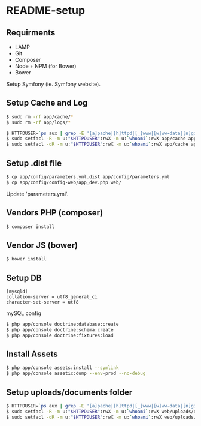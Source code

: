# README-setup

## Requirments

* LAMP
* Git
* Composer
* Node + NPM (for Bower)
* Bower


Setup Symfony (ie. Symfony website).

## Setup Cache and Log

```sh
$ sudo rm -rf app/cache/*
$ sudo rm -rf app/logs/*

$ HTTPDUSER=`ps aux | grep -E '[a]pache|[h]ttpd|[_]www|[w]ww-data|[n]ginx' | grep -v root | head -1 | cut -d\  -f1`
$ sudo setfacl -R -m u:"$HTTPDUSER":rwX -m u:`whoami`:rwX app/cache app/logs
$ sudo setfacl -dR -m u:"$HTTPDUSER":rwX -m u:`whoami`:rwX app/cache app/logs
```

## Setup .dist file

```sh
$ cp app/config/parameters.yml.dist app/config/parameters.yml
$ cp app/config/config-web/app_dev.php web/
```

Update 'parameters.yml'.

## Vendors PHP (composer)

```sh
$ composer install
```

## Vendor JS (bower)

```sh
$ bower install
```

## Setup DB

```
[mysqld]
collation-server = utf8_general_ci
character-set-server = utf8
```
mySQL config

```sh
$ php app/console doctrine:database:create
$ php app/console doctrine:schema:create
$ php app/console doctrine:fixtures:load
```

## Install Assets

```sh
$ php app/console assets:install --symlink
$ php app/console assetic:dump --env=prod --no-debug
```

## Setup uploads/documents folder

```sh
$ HTTPDUSER=`ps aux | grep -E '[a]pache|[h]ttpd|[_]www|[w]ww-data|[n]ginx' | grep -v root | head -1 | cut -d\  -f1`
$ sudo setfacl -R -m u:"$HTTPDUSER":rwX -m u:`whoami`:rwX web/uploads/documents
$ sudo setfacl -dR -m u:"$HTTPDUSER":rwX -m u:`whoami`:rwX web/uploads/documents
```


